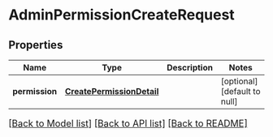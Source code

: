 # AdminPermissionCreateRequest
## Properties

Name | Type | Description | Notes
------------ | ------------- | ------------- | -------------
**permission** | [**CreatePermissionDetail**](CreatePermissionDetail.md) |  | [optional] [default to null]

[[Back to Model list]](../README.md#documentation-for-models) [[Back to API list]](../README.md#documentation-for-api-endpoints) [[Back to README]](../README.md)

<style>
     p, ul, ol, li { font-size: 18px !important;}
</style>

